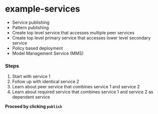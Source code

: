 # example-services

- Service publishing
- Pattern publishing
- Create top level service that accesses multiple peer services
- Create top level primary service that accesses lower level secondary service
- Policy based deployment
- Model Management Service (MMS)

### Steps
1. Start with service 1 
2. Follow up with identical service 2
3. Learn about peer service that combines service 1 and service 2
4. Learn about required service that combines service 1 and service 2 as dependent service

**Proceed by clicking `publish`**
